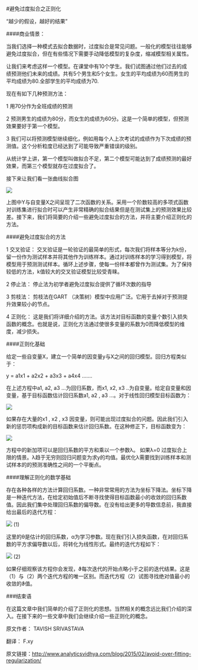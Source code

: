 #避免过度拟合之正则化

“越少的假设，越好的结果”

####商业情景：

当我们选择一种模式去拟合数据时，过度拟合是常见问题。一般化的模型往往能够避免过度拟合，但在有些情况下需要手动降低模型的复杂度，缩减模型相关属性。

让我们来考虑这样一个模型。在课堂中有10个学生。我们试图通过他们过去的成绩预测他们未来的成绩。共有5个男生和5个女生。女生的平均成绩为60而男生的平均成绩为80.全部学生的平均成绩为70.

现在有如下几种预测方法：

1 用70分作为全班成绩的预测

2 预测男生的成绩为80分，而女生的成绩为60分。这是一个简单的模型，但预测效果要好于第一个模型。


3 我们可以将预测模型继续细化，例如用每个人上次考试的成绩作为下次成绩的预测值。这个分析粒度已经达到了可能导致严重错误的级别。


从统计学上讲，第一个模型叫做拟合不足，第二个模型可能达到了成绩预测的最好效果，而第三个模型就存在过度拟合了。

接下来让我们看一张曲线拟合图

![](http://www.analyticsvidhya.com/wp-content/uploads/2015/02/underfitting-overfitting.png)

上图中Y与自变量X之间呈现了二次函数的关系。采用一个阶数较高的多项式函数对训练集进行拟合时可以产生非常精确的拟合结果但是在测试集上的预测效果比较差。接下来，我们将简要的介绍一些避免过度拟合的方法，并将主要介绍正则化的方法。

####避免过度拟合的方法
 
1 交叉验证： 交叉验证是一轮验证的最简单的形式，每次我们将样本等分为k份，留一份作为测试样本并将其他作为训练样本。通过对训练样本的学习得到模型，将模型用于预测测试样本。循环上述步骤，使每一份样本都曾作为测试集。为了保持较低的方法，k值较大的交叉验证模型比较受青睐。

2 停止法： 停止法为初学者避免过度拟合提供了循环次数的指导

3 剪枝法： 剪枝法在GART （决策树）模型中应用广泛。它用于去掉对于预测提升效果较小的节点。

4 正则化： 这是我们将详细介绍的方法。该方法对目标函数的变量个数引入损失函数的概念。也就是说，正则化方法通过使很多变量的系数为0而降低模型的维度，减少损失。

####正则化基础

给定一些自变量X，建立一个简单的因变量y与X之间的回归模型。回归方程类似于：

y = a1x1 + a2x2  + a3x3 + a4x4 .......

在上述方程中a1, a2, a3 …为回归系数，而x1, x2, x3 ..为自变量。给定自变量和因变量，基于目标函数估计回归系数a1, a2 , a3 …。对于线性回归模型目标函数为：

![](http://www.analyticsvidhya.com/wp-content/uploads/2015/02/initial_eq.png)

如果存在大量的x1 , x2 , x3  因变量，则可能出现过度拟合的问题。因此我们引入新的惩罚项构成新的目标函数来估计回归系数。在这种修正下，目标函数变为：

![](http://www.analyticsvidhya.com/wp-content/uploads/2015/02/later.png)

方程中的新加项可以是回归系数的平方和乘以一个参数λ。 如果λ=0 过度拟合上限的情景。λ趋于无穷则回归问题变为求y的均值。最优化λ需要找到训练样本和测试样本的的预测准确性之间的一个平衡点。

####理解正则化的数学基础

存在各种各样的方法计算回归系数。一种非常常用的方法为坐标下降法。坐标下降是一种迭代方法，在给定初始值后不断寻找使得目标函数最小的收敛的回归系数值。因此我们集中处理回归系数的偏导数。在没有给出更多的导数信息前，我直接给出最后的迭代方程：

![](http://www.analyticsvidhya.com/wp-content/uploads/2015/02/gradient.png)  (1)

这里的θ是估计的回归系数，α为学习参数。现在我们引入损失函数，在对回归系数的平方求偏导数以后，将转化为线性形式。最终的迭代方程如下：

![](http://www.analyticsvidhya.com/wp-content/uploads/2015/02/gradient_mod.png) (2)

如果仔细观察该方程你会发现，ϑ每次迭代的开始点略小于之前的迭代结果。这是（1）与（2）两个迭代方程的唯一区别。而迭代方程（2）试图寻找绝对值最小的收敛的ϑ值。

###结束语

在这篇文章中我们简单的介绍了正则化的思想。当然相关的概念远比我们介绍的深入。在接下来的一些文章中我们会继续介绍一些正则化的概念。


原文作者： TAVISH SRIVASTAVA 

翻译：     F.xy

原文链接：http://www.analyticsvidhya.com/blog/2015/02/avoid-over-fitting-regularization/
